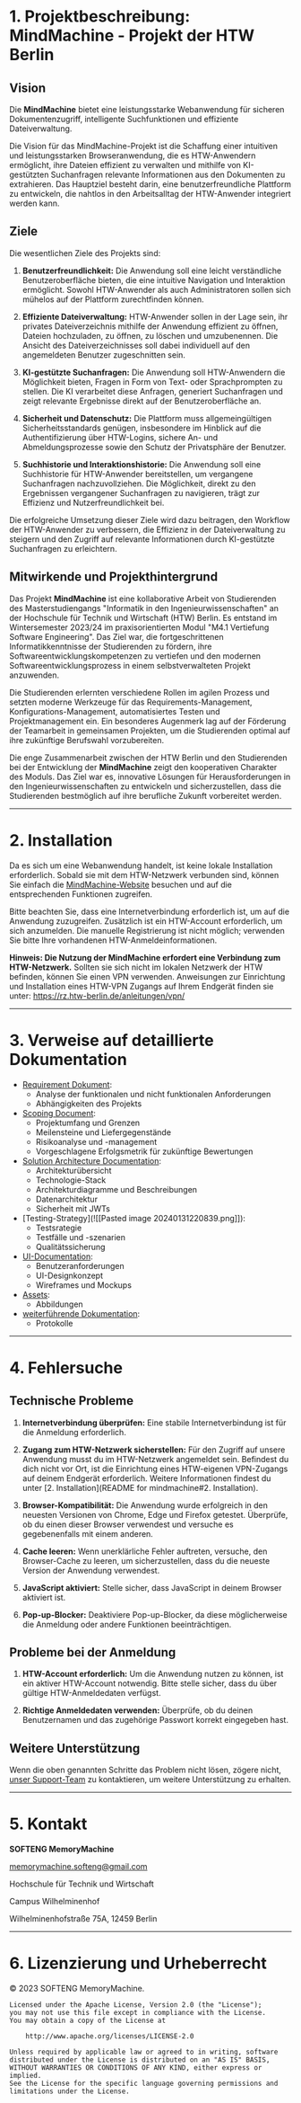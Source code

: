 
# 1. Projektbeschreibung: MindMachine - Projekt der HTW Berlin

## Vision 

Die **MindMachine** bietet eine leistungsstarke Webanwendung für sicheren Dokumentenzugriff, intelligente Suchfunktionen und effiziente Dateiverwaltung. 

Die Vision für das MindMachine-Projekt ist die Schaffung einer intuitiven und leistungsstarken Browseranwendung, die es HTW-Anwendern ermöglicht, ihre Dateien effizient zu verwalten und mithilfe von KI-gestützten Suchanfragen relevante Informationen aus den Dokumenten zu extrahieren. Das Hauptziel besteht darin, eine benutzerfreundliche Plattform zu entwickeln, die nahtlos in den Arbeitsalltag der HTW-Anwender integriert werden kann.

## Ziele

Die wesentlichen Ziele des Projekts sind:

1. **Benutzerfreundlichkeit:** Die Anwendung soll eine leicht verständliche Benutzeroberfläche bieten, die eine intuitive Navigation und Interaktion ermöglicht. Sowohl HTW-Anwender als auch Administratoren sollen sich mühelos auf der Plattform zurechtfinden können.

2. **Effiziente Dateiverwaltung:** HTW-Anwender sollen in der Lage sein, ihr privates Dateiverzeichnis mithilfe der Anwendung effizient zu öffnen, Dateien hochzuladen, zu öffnen, zu löschen und umzubenennen. Die Ansicht des Dateiverzeichnisses soll dabei individuell auf den angemeldeten Benutzer zugeschnitten sein.

3. **KI-gestützte Suchanfragen:** Die Anwendung soll HTW-Anwendern die Möglichkeit bieten, Fragen in Form von Text- oder Sprachprompten zu stellen. Die KI verarbeitet diese Anfragen, generiert Suchanfragen und zeigt relevante Ergebnisse direkt auf der Benutzeroberfläche an.
  
4. **Sicherheit und Datenschutz:** Die Plattform muss allgemeingültigen Sicherheitsstandards genügen, insbesondere im Hinblick auf die Authentifizierung über HTW-Logins, sichere An- und Abmeldungsprozesse sowie den Schutz der Privatsphäre der Benutzer. 

5. **Suchhistorie und Interaktionshistorie:** Die Anwendung soll eine Suchhistorie für HTW-Anwender bereitstellen, um vergangene Suchanfragen nachzuvollziehen. Die Möglichkeit, direkt zu den Ergebnissen vergangener Suchanfragen zu navigieren, trägt zur Effizienz und Nutzerfreundlichkeit bei.

Die erfolgreiche Umsetzung dieser Ziele wird dazu beitragen, den Workflow der HTW-Anwender zu verbessern, die Effizienz in der Dateiverwaltung zu steigern und den Zugriff auf relevante Informationen durch KI-gestützte Suchanfragen zu erleichtern. 

## Mitwirkende und Projekthintergrund

Das Projekt **MindMachine** ist eine kollaborative Arbeit von Studierenden des Masterstudiengangs "Informatik in den Ingenieurwissenschaften" an der Hochschule für Technik und Wirtschaft (HTW) Berlin. Es entstand im Wintersemester 2023/24 im praxisorientierten Modul "M4.1 Vertiefung Software Engineering". Das Ziel war, die fortgeschrittenen Informatikkenntnisse der Studierenden zu fördern, ihre Softwareentwicklungskompetenzen zu vertiefen und den modernen Softwareentwicklungsprozess in einem selbstverwalteten Projekt anzuwenden.

Die Studierenden erlernten verschiedene Rollen im agilen Prozess und setzten moderne Werkzeuge für das Requirements-Management, Konfigurations-Management, automatisiertes Testen und Projektmanagement ein. Ein besonderes Augenmerk lag auf der Förderung der Teamarbeit in gemeinsamen Projekten, um die Studierenden optimal auf ihre zukünftige Berufswahl vorzubereiten.

Die enge Zusammenarbeit zwischen der HTW Berlin und den Studierenden bei der Entwicklung der **MindMachine** zeigt den kooperativen Charakter des Moduls. Das Ziel war es, innovative Lösungen für Herausforderungen in den Ingenieurwissenschaften zu entwickeln und sicherzustellen, dass die Studierenden bestmöglich auf ihre berufliche Zukunft vorbereitet werden.

---
# 2. Installation

Da es sich um eine Webanwendung handelt, ist keine lokale Installation erforderlich. Sobald sie mit dem HTW-Netzwerk verbunden sind, können Sie einfach die [MindMachine-Website](https://141.45.224.114)  besuchen und auf die entsprechenden Funktionen zugreifen.

Bitte beachten Sie, dass eine Internetverbindung erforderlich ist, um auf die Anwendung zuzugreifen. Zusätzlich ist ein HTW-Account erforderlich, um sich anzumelden. Die manuelle Registrierung ist nicht möglich; verwenden Sie bitte Ihre vorhandenen HTW-Anmeldeinformationen.

**Hinweis: Die Nutzung der MindMachine erfordert eine Verbindung zum HTW-Netzwerk.** 
Sollten sie sich nicht im lokalen Netzwerk der HTW befinden, können Sie einen VPN verwenden. Anweisungen zur Einrichtung und Installation eines HTW-VPN Zugangs auf Ihrem Endgerät finden sie unter: https://rz.htw-berlin.de/anleitungen/vpn/

---
# 3. Verweise auf detaillierte Dokumentation 

- [Requirement Dokument](https://gitlab.rz.htw-berlin.de/iiw-vertiefung-softwareengineering/202324-wise/mindmachine/mindmachine/-/blob/main/documentation/requirements-document.md): 
	- Analyse der funktionalen und nicht funktionalen Anforderungen
	- Abhängigkeiten des Projekts
- [Scoping Document](https://gitlab.rz.htw-berlin.de/iiw-vertiefung-softwareengineering/202324-wise/mindmachine/mindmachine/-/blob/main/documentation/scoping-document.md):
	- Projektumfang und Grenzen
	- Meilensteine und Liefergegenstände
	- Risikoanalyse und -management
	- Vorgeschlagene Erfolgsmetrik für zukünftige Bewertungen
- [Solution Architecture Documentation](https://gitlab.rz.htw-berlin.de/iiw-vertiefung-softwareengineering/202324-wise/mindmachine/mindmachine/-/blob/main/documentation/solution-architecture-documentation.md):
	- Architekturübersicht
	- Technologie-Stack
	- Architekturdiagramme und Beschreibungen
	- Datenarchitektur
	- Sicherheit mit JWTs
- [Testing-Strategy](![[Pasted image 20240131220839.png]]):
	- Testsrategie
	- Testfälle und -szenarien
	- Qualitätssicherung
- [UI-Documentation](https://gitlab.rz.htw-berlin.de/iiw-vertiefung-softwareengineering/202324-wise/mindmachine/mindmachine/-/blob/main/documentation/UI-documentation.md): 
	- Benutzeranforderungen
	- UI-Designkonzept
	- Wireframes und Mockups
- [Assets](https://gitlab.rz.htw-berlin.de/iiw-vertiefung-softwareengineering/202324-wise/mindmachine/mindmachine/-/tree/main/documentation/assets): 
	- Abbildungen
- [weiterführende Dokumentation](https://drive.google.com/drive/folders/14MsLNHH44BggoVpwQHEIkWiQ-ytvKqxk): 
	- Protokolle

---

# 4. Fehlersuche

## Technische Probleme

1. **Internetverbindung überprüfen:** Eine stabile Internetverbindung ist für die Anmeldung erforderlich.
	   
2. **Zugang zum HTW-Netzwerk sicherstellen:** Für den Zugriff auf unsere Anwendung musst du im HTW-Netzwerk angemeldet sein. Befindest du dich nicht vor Ort, ist die Einrichtung eines HTW-eigenen VPN-Zugangs auf deinem Endgerät erforderlich. Weitere Informationen findest du unter [2. Installation](README for mindmachine#2. Installation).
	   
3. **Browser-Kompatibilität:** Die Anwendung wurde erfolgreich in den neuesten Versionen von Chrome, Edge und Firefox getestet. Überprüfe, ob du einen dieser Browser verwendest und versuche es gegebenenfalls mit einem anderen.
    
4. **Cache leeren:** Wenn unerklärliche Fehler auftreten, versuche, den Browser-Cache zu leeren, um sicherzustellen, dass du die neueste Version der Anwendung verwendest.
    
5. **JavaScript aktiviert:** Stelle sicher, dass JavaScript in deinem Browser aktiviert ist.
    
6. **Pop-up-Blocker:** Deaktiviere Pop-up-Blocker, da diese möglicherweise die Anmeldung oder andere Funktionen beeinträchtigen.

## Probleme bei der Anmeldung

1. **HTW-Account erforderlich:** Um die Anwendung nutzen zu können, ist ein aktiver HTW-Account notwendig. Bitte stelle sicher, dass du über gültige HTW-Anmeldedaten verfügst.
    
2. **Richtige Anmeldedaten verwenden:** Überprüfe, ob du deinen Benutzernamen und das zugehörige Passwort korrekt eingegeben hast.

## Weitere Unterstützung

Wenn die oben genannten Schritte das Problem nicht lösen, zögere nicht, [unser Support-Team](mailto:memorymachine.softeng@gmail.com)  zu kontaktieren, um weitere Unterstützung zu erhalten.

---

# 5. Kontakt

**SOFTENG MemoryMachine**

memorymachine.softeng@gmail.com

Hochschule für Technik und Wirtschaft

Campus Wilhelminenhof

Wilhelminenhofstraße 75A, 12459 Berlin


---
# 6. Lizenzierung und Urheberrecht

© 2023 SOFTENG MemoryMachine. 

```
Licensed under the Apache License, Version 2.0 (the "License");
you may not use this file except in compliance with the License.
You may obtain a copy of the License at

    http://www.apache.org/licenses/LICENSE-2.0

Unless required by applicable law or agreed to in writing, software
distributed under the License is distributed on an "AS IS" BASIS,
WITHOUT WARRANTIES OR CONDITIONS OF ANY KIND, either express or implied.
See the License for the specific language governing permissions and
limitations under the License.
```